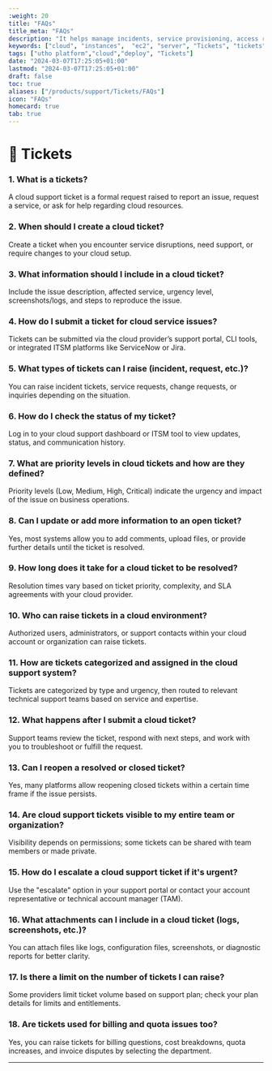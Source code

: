 ```yaml
---
:weight: 20
title: "FAQs"
title_meta: "FAQs"
description: "It helps manage incidents, service provisioning, access requests, and billing inquiries efficiently.Tickets ensure accountability, timely resolution, and provide a communication channel between users and cloud support teams."
keywords: ["cloud", "instances",  "ec2", "server", "Tickets", "tickets"]
tags: ["utho platform","cloud","deploy", "Tickets"]
date: "2024-03-07T17:25:05+01:00"
lastmod: "2024-03-07T17:25:05+01:00"
draft: false
toc: true
aliases: ["/products/support/Tickets/FAQs"]
icon: "FAQs"
homecard: true
tab: true
---
```

# 📩 Tickets

### 1. What is a tickets?
A cloud support ticket is a formal request raised to report an issue, request a service, or ask for help regarding cloud resources.

### 2. When should I create a cloud ticket?
Create a ticket when you encounter service disruptions, need support, or require changes to your cloud setup.

### 3. What information should I include in a cloud ticket?
Include the issue description, affected service, urgency level, screenshots/logs, and steps to reproduce the issue.

### 4. How do I submit a ticket for cloud service issues?
Tickets can be submitted via the cloud provider’s support portal, CLI tools, or integrated ITSM platforms like ServiceNow or Jira.

### 5. What types of tickets can I raise (incident, request, etc.)?
You can raise incident tickets, service requests, change requests, or inquiries depending on the situation.

### 6. How do I check the status of my ticket?
Log in to your cloud support dashboard or ITSM tool to view updates, status, and communication history.

### 7. What are priority levels in cloud tickets and how are they defined?
Priority levels (Low, Medium, High, Critical) indicate the urgency and impact of the issue on business operations.

### 8. Can I update or add more information to an open ticket?
Yes, most systems allow you to add comments, upload files, or provide further details until the ticket is resolved.

### 9. How long does it take for a cloud ticket to be resolved?
Resolution times vary based on ticket priority, complexity, and SLA agreements with your cloud provider.

### 10. Who can raise tickets in a cloud environment?
Authorized users, administrators, or support contacts within your cloud account or organization can raise tickets.

### 11. How are tickets categorized and assigned in the cloud support system?
Tickets are categorized by type and urgency, then routed to relevant technical support teams based on service and expertise.

### 12. What happens after I submit a cloud ticket?
Support teams review the ticket, respond with next steps, and work with you to troubleshoot or fulfill the request.

### 13. Can I reopen a resolved or closed ticket?
Yes, many platforms allow reopening closed tickets within a certain time frame if the issue persists.

### 14. Are cloud support tickets visible to my entire team or organization?
Visibility depends on permissions; some tickets can be shared with team members or made private.

### 15. How do I escalate a cloud support ticket if it's urgent?
Use the "escalate" option in your support portal or contact your account representative or technical account manager (TAM).

### 16. What attachments can I include in a cloud ticket (logs, screenshots, etc.)?
You can attach files like logs, configuration files, screenshots, or diagnostic reports for better clarity.

### 17. Is there a limit on the number of tickets I can raise?
Some providers limit ticket volume based on support plan; check your plan details for limits and entitlements.

### 18. Are tickets used for billing and quota issues too?
Yes, you can raise tickets for billing questions, cost breakdowns, quota increases, and invoice disputes by selecting the department.

--- 

